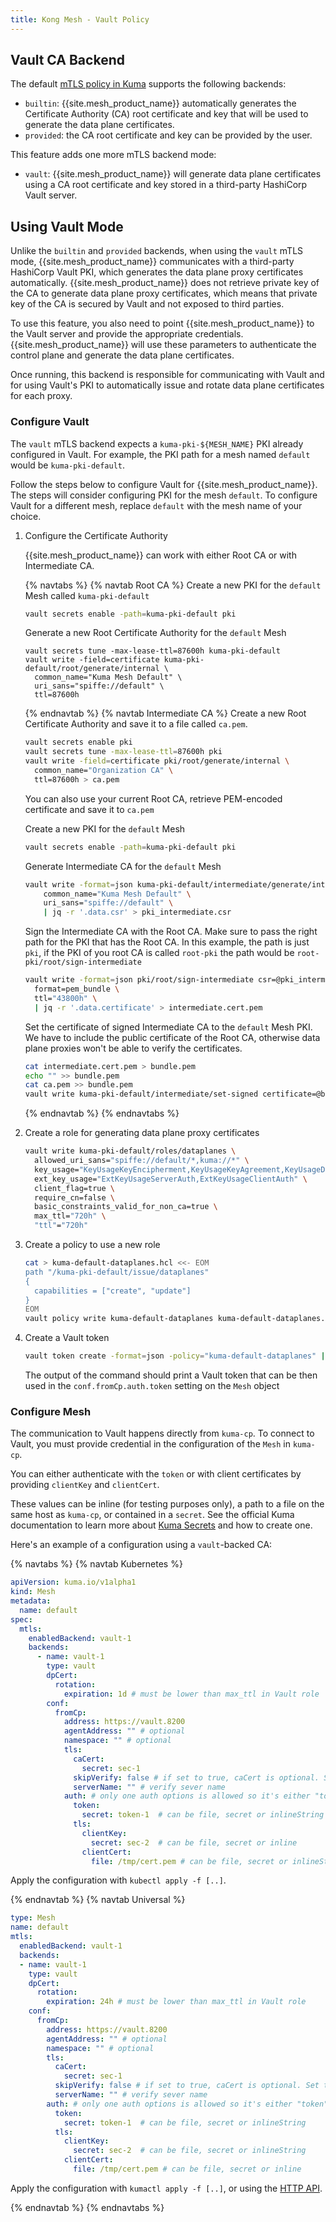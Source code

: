 ```yaml
---
title: Kong Mesh - Vault Policy
---
```


## Vault CA Backend

The default [mTLS policy in Kuma](https://kuma.io/docs/latest/policies/mutual-tls/)
supports the following backends:

* `builtin`: {{site.mesh_product_name}} automatically generates the Certificate
Authority (CA) root certificate and key that will be used to generate the data
plane certificates.
* `provided`: the CA root certificate and key can be provided by the user.

This feature adds one more mTLS backend mode:

* `vault`: {{site.mesh_product_name}} will generate data plane certificates
using a CA root certificate and key stored in a third-party HashiCorp Vault
server.

## Using Vault Mode

Unlike the `builtin` and `provided` backends, when using the `vault` mTLS mode,
{{site.mesh_product_name}} communicates with a third-party HashiCorp Vault PKI,
which generates the data plane proxy certificates automatically.
{{site.mesh_product_name}} does not retrieve private key of the CA to generate data plane proxy certificates,
which means that private key of the CA is secured by Vault and not exposed to third parties.

To use this feature, you also need to point {{site.mesh_product_name}} to the
Vault server and provide the appropriate credentials. {{site.mesh_product_name}}
will use these parameters to authenticate the control plane and generate the
data plane certificates.

Once running, this backend is responsible for communicating with Vault and for
using Vault's PKI to automatically issue and rotate data plane certificates for
each proxy.

### Configure Vault

The `vault` mTLS backend expects a `kuma-pki-${MESH_NAME}` PKI already
configured in Vault. For example, the PKI path for a mesh named `default` would
be `kuma-pki-default`.

Follow the steps below to configure Vault for {{site.mesh_product_name}}.
The steps will consider configuring PKI for the mesh `default`.
To configure Vault for a different mesh, replace `default` with the mesh name of your choice.

1. Configure the Certificate Authority

    {{site.mesh_product_name}} can work with either Root CA or with Intermediate CA.
    
    {% navtabs %}
    {% navtab Root CA %}
    Create a new PKI for the `default` Mesh called `kuma-pki-default`
    ```sh
    vault secrets enable -path=kuma-pki-default pki
    ```
    Generate a new Root Certificate Authority for the `default` Mesh
    ```
    vault secrets tune -max-lease-ttl=87600h kuma-pki-default
    vault write -field=certificate kuma-pki-default/root/generate/internal \
      common_name="Kuma Mesh Default" \
      uri_sans="spiffe://default" \
      ttl=87600h
    ```
    {% endnavtab %}
    {% navtab Intermediate CA %}
    Create a new Root Certificate Authority and save it to a file called `ca.pem`.
    ```sh
    vault secrets enable pki
    vault secrets tune -max-lease-ttl=87600h pki
    vault write -field=certificate pki/root/generate/internal \
      common_name="Organization CA" \
      ttl=87600h > ca.pem
    ```
    You can also use your current Root CA, retrieve PEM-encoded certificate and save it to `ca.pem`
    
    Create a new PKI for the `default` Mesh
    ```sh
    vault secrets enable -path=kuma-pki-default pki
    ```
    
    Generate Intermediate CA for the `default` Mesh
    ```sh
    vault write -format=json kuma-pki-default/intermediate/generate/internal \
        common_name="Kuma Mesh Default" \
        uri_sans="spiffe://default" \
        | jq -r '.data.csr' > pki_intermediate.csr
    ```
    
    Sign the Intermediate CA with the Root CA. Make sure to pass the right path for the PKI that has the Root CA.
    In this example, the path is just `pki`, if the PKI of you root CA is called `root-pki` the path would be `root-pki/root/sign-intermediate`   
    ```sh
    vault write -format=json pki/root/sign-intermediate csr=@pki_intermediate.csr \
      format=pem_bundle \
      ttl="43800h" \
      | jq -r '.data.certificate' > intermediate.cert.pem
    ```
    
    Set the certificate of signed Intermediate CA to the `default` Mesh PKI.
    We have to include the public certificate of the Root CA, otherwise data plane proxies won't be able to verify the certificates.
    ```sh
    cat intermediate.cert.pem > bundle.pem
    echo "" >> bundle.pem
    cat ca.pem >> bundle.pem
    vault write kuma-pki-default/intermediate/set-signed certificate=@bundle.pem
    ```
    {% endnavtab %}
    {% endnavtabs %}
    
2. Create a role for generating data plane proxy certificates

    ```sh
    vault write kuma-pki-default/roles/dataplanes \
      allowed_uri_sans="spiffe://default/*,kuma://*" \
      key_usage="KeyUsageKeyEncipherment,KeyUsageKeyAgreement,KeyUsageDigitalSignature" \
      ext_key_usage="ExtKeyUsageServerAuth,ExtKeyUsageClientAuth" \
      client_flag=true \
      require_cn=false \
      basic_constraints_valid_for_non_ca=true \
      max_ttl="720h" \
      "ttl"="720h"
    ```

3. Create a policy to use a new role

    ```sh
    cat > kuma-default-dataplanes.hcl <<- EOM
    path "/kuma-pki-default/issue/dataplanes"
    {
      capabilities = ["create", "update"]
    }
    EOM
    vault policy write kuma-default-dataplanes kuma-default-dataplanes.hcl
    ```

4. Create a Vault token

    ```sh
    vault token create -format=json -policy="kuma-default-dataplanes" | jq -r ".auth.client_token"
    ```
    The output of the command should print a Vault token that can be then used in the `conf.fromCp.auth.token` setting on the `Mesh` object

### Configure Mesh

The communication to Vault happens directly from `kuma-cp`. To connect to
Vault, you must provide credential in the configuration of the `Mesh` in `kuma-cp`.

You can either authenticate with the `token` or with client certificates by providing `clientKey` and `clientCert`.

These values can be inline (for testing purposes only), a path to a file on the
same host as `kuma-cp`, or contained in a `secret`. See the official Kuma
documentation to learn more about [Kuma Secrets](https://kuma.io/docs/latest/documentation/secrets/)
and how to create one.

Here's an example of a configuration using a `vault`-backed CA:

{% navtabs %}
{% navtab Kubernetes %}

```yaml
apiVersion: kuma.io/v1alpha1
kind: Mesh
metadata:
  name: default
spec:
  mtls:
    enabledBackend: vault-1
    backends:
      - name: vault-1
        type: vault
        dpCert:
          rotation:
            expiration: 1d # must be lower than max_ttl in Vault role
        conf:
          fromCp:
            address: https://vault.8200
            agentAddress: "" # optional
            namespace: "" # optional
            tls:
              caCert:
                secret: sec-1
              skipVerify: false # if set to true, caCert is optional. Set to true only for development
              serverName: "" # verify sever name
            auth: # only one auth options is allowed so it's either "token" or "tls"
              token:
                secret: token-1  # can be file, secret or inlineString
              tls:
                clientKey:
                  secret: sec-2  # can be file, secret or inline
                clientCert:
                  file: /tmp/cert.pem # can be file, secret or inlineString
```

Apply the configuration with `kubectl apply -f [..]`.

{% endnavtab %}
{% navtab Universal %}

```yaml
type: Mesh
name: default
mtls:
  enabledBackend: vault-1
  backends:
  - name: vault-1
    type: vault
    dpCert:
      rotation:
        expiration: 24h # must be lower than max_ttl in Vault role
    conf:
      fromCp:
        address: https://vault.8200
        agentAddress: "" # optional
        namespace: "" # optional
        tls:
          caCert:
            secret: sec-1
          skipVerify: false # if set to true, caCert is optional. Set to true only for development
          serverName: "" # verify sever name
        auth: # only one auth options is allowed so it's either "token" or "tls"
          token:
            secret: token-1  # can be file, secret or inlineString
          tls:
            clientKey:
              secret: sec-2  # can be file, secret or inlineString
            clientCert:
              file: /tmp/cert.pem # can be file, secret or inline
```

Apply the configuration with `kumactl apply -f [..]`, or using the [HTTP API](https://kuma.io/docs/latest/documentation/http-api).

{% endnavtab %}
{% endnavtabs %}
